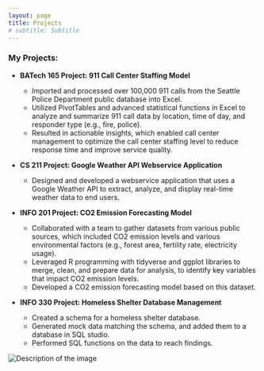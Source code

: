 ```yaml
---
layout: page
title: Projects
# subtitle: Subtitle
---
```


### My Projects:

- **BATech 165 Project: 911 Call Center Staffing Model**
  - Imported and processed over 100,000 911 calls from the Seattle Police Department public database into Excel.
  - Utilized PivotTables and advanced statistical functions in Excel to analyze and summarize 911 call data by location, time of day, and responder type (e.g., fire, police).
  - Resulted in actionable insights, which enabled call center management to optimize the call center staffing level to reduce response time and improve service quality.
  
- **CS 211 Project: Google Weather API Webservice Application**
  - Designed and developed a webservice application that uses a Google Weather API to extract, analyze, and display real-time weather data to end users.

- **INFO 201 Project: CO2 Emission Forecasting Model**
  - Collaborated with a team to gather datasets from various public sources, which included CO2 emission levels and various environmental factors (e.g., forest area, fertility rate, electricity usage).
  - Leveraged R programming with tidyverse and ggplot libraries to merge, clean, and prepare data for analysis, to identify key variables that impact CO2 emission levels.
  - Developed a CO2 emission forecasting model based on this dataset.

- **INFO 330 Project: Homeless Shelter Database Management**
  - Created a schema for a homeless shelter database.
  - Generated mock data matching the schema, and added them to a database in SQL studio.
  - Performed SQL functions on the data to reach findings.


![Description of the image](../assets/img/path.jpg)
